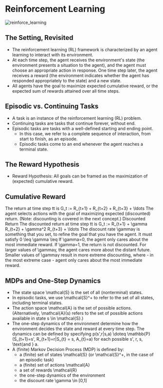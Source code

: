 # Reinforcement Learning

![reinforce_learning](https://vinkrish-notes.s3-us-west-2.amazonaws.com/img/reinforce_learning.png)

## The Setting, Revisited

- The reinforcement learning (RL) framework is characterized by an agent learning to interact with its environment.
- At each time step, the agent receives the environment's state (the environment presents a situation to the agent), and the agent must choose an appropriate action in response. One time step later, the agent receives a reward (the environment indicates whether the agent has responded appropriately to the state) and a new state.
- All agents have the goal to maximize expected cumulative reward, or the expected sum of rewards attained over all time steps.

## Episodic vs. Continuing Tasks

- A task is an instance of the reinforcement learning (RL) problem.
- Continuing tasks are tasks that continue forever, without end.
- Episodic tasks are tasks with a well-defined starting and ending point.
  - In this case, we refer to a complete sequence of interaction, from start to finish, as an episode.
  - Episodic tasks come to an end whenever the agent reaches a terminal state.

## The Reward Hypothesis

- Reward Hypothesis: All goals can be framed as the maximization of (expected) cumulative reward.

## Cumulative Reward

The return at time step tt is G_t := R_{t+1} + R_{t+2} + R_{t+3} + \ldots
The agent selects actions with the goal of maximizing expected (discounted) return. (Note: discounting is covered in the next concept.)
Discounted Return
The discounted return at time step tt is G_t := R_{t+1} + \gamma R_{t+2} + \gamma^2 R_{t+3} + \ldots
The discount rate \gammaγ is something that you set, to refine the goal that you have the agent.
It must satisfy 0 \leq \gamma \leq
If \gamma=0, the agent only cares about the most immediate reward.
If \gamma=1, the return is not discounted.
For larger values of \gammaγ, the agent cares more about the distant future. Smaller values of \gammaγ result in more extreme discounting, where - in the most extreme case - agent only cares about the most immediate reward.

## MDPs and One-Step Dynamics

- The state space \mathcal{S} is the set of all (nonterminal) states.
- In episodic tasks, we use \mathcal{S}^+ to refer to the set of all states, including terminal states.
- The action space \mathcal{A} is the set of possible actions. (Alternatively, \mathcal{A}(s) refers to the set of possible actions available in state s \in \mathcal{S}.)
- The one-step dynamics of the environment determine how the environment decides the state and reward at every time step. The dynamics can be defined by specifying p(s',r|s,a) \doteq \mathbb{P}(S_{t+1}=s', R_{t+1}=r|S_{t} = s, A_{t}=a) for each possible s', r, s, \text{and } a.
- A (finite) Markov Decision Process (MDP) is defined by:
  - a (finite) set of states \mathcal{S} (or \mathcal{S}^+, in the case of an episodic task)
  - a (finite) set of actions \mathcal{A}
  - a set of rewards \mathcal{R}
  - the one-step dynamics of the environment
  - the discount rate \gamma \in [0,1]
